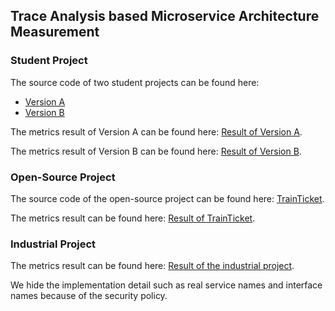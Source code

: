 ## Trace Analysis based Microservice Architecture Measurement


### Student Project

The source code of two student projects can be found here: 

- [Version A](https://github.com/c56a48a6a/microservice-evolution/tree/master/src/version%20A)
- [Version B](https://github.com/c56a48a6a/microservice-evolution/tree/master/src/version%20B)



The metrics result of Version A can be found here: [Result of Version A](https://github.com/c56a48a6a/microservice-evolution/tree/master/metrics%20result/student%20project/verison%20A).

The metrics result of Version B can be found here: [Result of Version B](https://github.com/c56a48a6a/microservice-evolution/tree/master/metrics%20result/student%20project/verison%20B).

### Open-Source Project

The source code of the open-source project can be found here: [TrainTicket](https://github.com/FudanSELab/train-ticket).

The metrics result can be found here: [Result of TrainTicket](https://github.com/c56a48a6a/microservice-evolution/tree/master/metrics%20result/open-source%20project).



### Industrial Project

The metrics result can be found here: [Result of the industrial project](https://github.com/c56a48a6a/microservice-evolution/tree/master/metrics%20result/industrial%20project).

We hide the implementation detail such as real service names and interface names because of the security policy.

